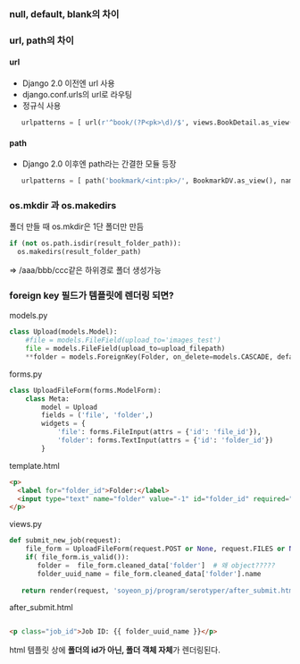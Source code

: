 
### null, default, blank의 차이

### url, path의 차이
#### url
- Django 2.0 이전엔 url 사용
- django.conf.urls의 url로 라우팅
- 정규식 사용 

```python
   urlpatterns = [ url(r'^book/(?P<pk>\d)/$', views.BookDetail.as_view(), name='book_detail')]
```
#### path 
- Django 2.0 이후엔 path라는 간결한 모듈 등장
 
```python
   urlpatterns = [ path('bookmark/<int:pk>/', BookmarkDV.as_view(), name='detail')]
```


### os.mkdir 과 os.makedirs 
폴더 만들 때 os.mkdir은 1단 폴더만 만듬

```python
if (not os.path.isdir(result_folder_path)):
  os.makedirs(result_folder_path)
```
  
=>  /aaa/bbb/ccc같은 하위경로 폴더 생성가능


### foreign key 필드가 템플릿에 렌더링 되면?

models.py 

```python
class Upload(models.Model):
    #file = models.FileField(upload_to='images_test')
    file = models.FileField(upload_to=upload_filepath)
    **folder = models.ForeignKey(Folder, on_delete=models.CASCADE, default=-1, db_column="folder")** # 폴더 테이블의 id를 PK로 한 폴더 객체를 참조 해 온다. 
```

forms.py
```python
class UploadFileForm(forms.ModelForm):
    class Meta:
        model = Upload
        fields = ('file', 'folder',)
        widgets = {
            'file': forms.FileInput(attrs = {'id': 'file_id'}),
            'folder': forms.TextInput(attrs = {'id': 'folder_id'})
        }
```

template.html
```html
<p>
  <label for="folder_id">Folder:</label> 
  <input type="text" name="folder" value="-1" id="folder_id" required="">
</p>
```

views.py

```python
def submit_new_job(request):
    file_form = UploadFileForm(request.POST or None, request.FILES or None)
    if( file_form.is_valid()):
       folder =  file_form.cleaned_data['folder']  # 왜 object????? 
       folder_uuid_name = file_form.cleaned_data['folder'].name  
   
   return render(request, 'soyeon_pj/program/serotyper/after_submit.html', context)

```


after_submit.html
```html

<p class="job_id">Job ID: {{ folder_uuid_name }}</p>

```


html 템플릿 상에 **폴더의 id가 아닌, 폴더 객체 자체**가 렌더링된다. 
